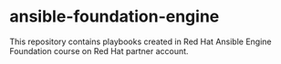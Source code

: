# ansible-foundation-engine
This repository contains playbooks created in Red Hat Ansible Engine Foundation course on Red Hat partner account.
